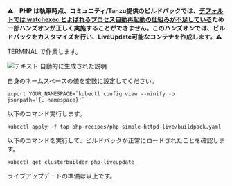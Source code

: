**⚠️　PHP は執筆時点、コミュニティ/Tanzu提供のビルドパックでは、[デフォルトでは watchexec とよばれるプロセス自動再起動の仕組みが不足している](https://github.com/paketo-buildpacks/php/issues/786)ため
一部ハンズオンが正しく実施することができません。このハンズオンでは、ビルドパックをカスタマイズを行い、LiveUpdate可能なコンテナを作成します。⚠️**

TERMINAL で作業します。

![テキスト
自動的に生成された説明](../media/image2.png)

自身のネームスペースの値を変数に設定してください。

```execute
export YOUR_NAMESPACE=`kubectl config view --minify -o jsonpath='{..namespace}'`
```
以下のコマンド実行します。

```execute
kubectl apply -f tap-php-recipes/php-simple-httpd-live/buildpack.yaml
```

以下のコマンドを実行して、ビルドバックが正常にロードされたことを確認します。

```execute
kubectl get clusterbuilder php-liveupdate
```

ライブアップデートの準備は以上です。

